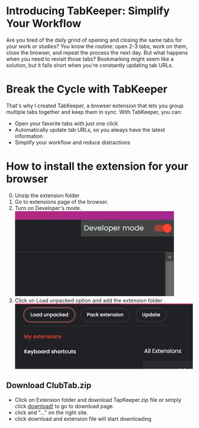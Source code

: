# Introducing TabKeeper: Simplify Your Workflow

Are you tired of the daily grind of opening and closing the same tabs for your work or studies? You know the routine: open 2-3 tabs, work on them, close the browser, and repeat the process the next day. But what happens when you need to revisit those tabs? Bookmarking might seem like a solution, but it falls short when you're constantly updating tab URLs.

# Break the Cycle with TabKeeper

That's why I created TabKeeper, a browser extension that lets you group multiple tabs together and keep them in sync. With TabKeeper, you can:

- Open your favorite tabs with just one click
- Automatically update tab URLs, so you always have the latest information
- Simplify your workflow and reduce distractions

# How to install the extension for your browser
0. Unzip the extension folder
1. Go to extensions page of the browser.
2. Turn on Developer's mode.
![Turn ON Developer's mode ](<Screenshot 2024-05-12 030351.png>)
3. Click on Load unpacked option and add the extension folder .
![Load unpacked option](<Screenshot 2024-05-12 030435.png>)

## Download ClubTab.zip 
- Click on Extension folder and download TapKeeper.zip file or simply click [download!](https://github.com/amaan-aly246/ClubTab-TheExtension/blob/main/Extension%20Download%20File/TabKeeper.zip) to go to download page.
- click and "..." on the right site.
- click download and extension file will start downloading